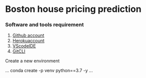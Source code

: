 # Boston house pricing prediction

### Software and tools requirement

1. [Github account](https://github.com)
2. [Herokuaccount](https://heroku.com)
3. [VScodeIDE](https://code.visualstudio.com/)
4. [GitCLI](https://git-scm.com/book/en/v2/Getting-Started-The-Command-Line)

Create a new environment

...
conda create -p venv python==3.7 -y
...